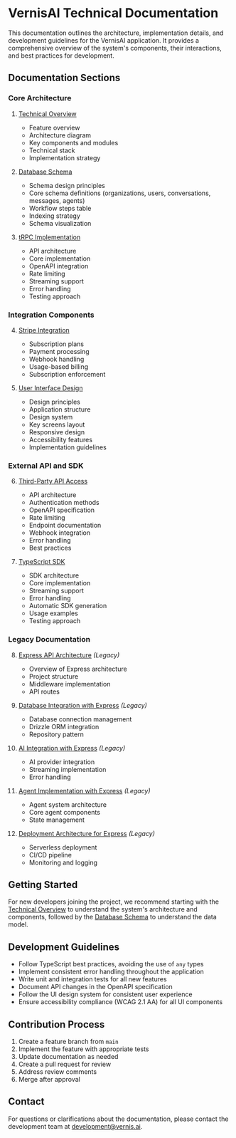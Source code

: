 # VernisAI Technical Documentation

This documentation outlines the architecture, implementation details, and development guidelines for the VernisAI application. It provides a comprehensive overview of the system's components, their interactions, and best practices for development.

## Documentation Sections

### Core Architecture

1. [Technical Overview](./01-technical-overview.md)

   - Feature overview
   - Architecture diagram
   - Key components and modules
   - Technical stack
   - Implementation strategy

2. [Database Schema](./02-database-schema.md)

   - Schema design principles
   - Core schema definitions (organizations, users, conversations, messages, agents)
   - Workflow steps table
   - Indexing strategy
   - Schema visualization

3. [tRPC Implementation](./07-trpc-implementation.md)
   - API architecture
   - Core implementation
   - OpenAPI integration
   - Rate limiting
   - Streaming support
   - Error handling
   - Testing approach

### Integration Components

4. [Stripe Integration](./03-stripe-integration.md)

   - Subscription plans
   - Payment processing
   - Webhook handling
   - Usage-based billing
   - Subscription enforcement

5. [User Interface Design](./04-user-interface-design.md)
   - Design principles
   - Application structure
   - Design system
   - Key screens layout
   - Responsive design
   - Accessibility features
   - Implementation guidelines

### External API and SDK

6. [Third-Party API Access](./05-third-party-api-access.md)

   - API architecture
   - Authentication methods
   - OpenAPI specification
   - Rate limiting
   - Endpoint documentation
   - Webhook integration
   - Error handling
   - Best practices

7. [TypeScript SDK](./06-typescript-sdk.md)
   - SDK architecture
   - Core implementation
   - Streaming support
   - Error handling
   - Automatic SDK generation
   - Usage examples
   - Testing approach

### Legacy Documentation

8. [Express API Architecture](./01-express-api-architecture.md) _(Legacy)_

   - Overview of Express architecture
   - Project structure
   - Middleware implementation
   - API routes

9. [Database Integration with Express](./02-database-integration.md) _(Legacy)_

   - Database connection management
   - Drizzle ORM integration
   - Repository pattern

10. [AI Integration with Express](./03-ai-integration.md) _(Legacy)_

    - AI provider integration
    - Streaming implementation
    - Error handling

11. [Agent Implementation with Express](./04-agent-implementation.md) _(Legacy)_

    - Agent system architecture
    - Core agent components
    - State management

12. [Deployment Architecture for Express](./05-deployment-architecture.md) _(Legacy)_
    - Serverless deployment
    - CI/CD pipeline
    - Monitoring and logging

## Getting Started

For new developers joining the project, we recommend starting with the [Technical Overview](./01-technical-overview.md) to understand the system's architecture and components, followed by the [Database Schema](./02-database-schema.md) to understand the data model.

## Development Guidelines

- Follow TypeScript best practices, avoiding the use of `any` types
- Implement consistent error handling throughout the application
- Write unit and integration tests for all new features
- Document API changes in the OpenAPI specification
- Follow the UI design system for consistent user experience
- Ensure accessibility compliance (WCAG 2.1 AA) for all UI components

## Contribution Process

1. Create a feature branch from `main`
2. Implement the feature with appropriate tests
3. Update documentation as needed
4. Create a pull request for review
5. Address review comments
6. Merge after approval

## Contact

For questions or clarifications about the documentation, please contact the development team at development@vernis.ai.
